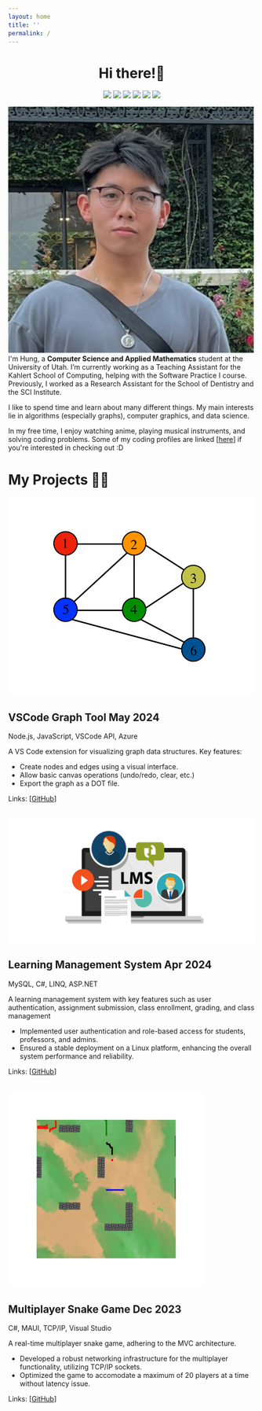 ```yaml
---
layout: home
title: ''
permalink: /
---
```


 <h1 align = "center">Hi there!👋</h1>

<!-- [![Kattis](https://img.shields.io/badge/KATTIS-F28C28?style=for-the-badge&logo=Cat&logoColor=white)](https://open.kattis.com/users/hungphan1911) -->

<!-- [![GitHub](https://img.shields.io/badge/github-%23121011.svg?style=for-the-badge&logo=github&logoColor=white)](https://github.com/hungphanquocviet)
[![LinkedIn](https://img.shields.io/badge/linkedin-%230077B5.svg?style=for-the-badge&logo=linkedin&logoColor=white)](https://www.linkedin.com/in/hungphanquocviet/)
[![LeetCode](https://img.shields.io/badge/LeetCode-000000?style=for-the-badge&logo=LeetCode&logoColor=#d16c06)](https://leetcode.com/u/hungphan1911/)
[![Codeforces](https://img.shields.io/badge/Codeforces-445f9d?style=for-the-badge&logo=Codeforces&logoColor=white)](https://codeforces.com/profile/sua_tuoi_dau)
[![Kaggle](https://img.shields.io/badge/Kaggle-035a7d?style=for-the-badge&logo=kaggle&logoColor=white)](https://www.kaggle.com/hungphanquocviet) -->
<!-- <a href="https://codeforces.com/profile/sua_tuoi_dau" style="text-decoration: none;">
    <img src="https://img.shields.io/badge/Codeforces-445f9d?style=for-the-badge&logo=Codeforces&logoColor=white">
  </a>
  <a href="https://www.kaggle.com/hungphanquocviet" style="text-decoration: none;">
    <img src="https://img.shields.io/badge/Kaggle-035a7d?style=for-the-badge&logo=kaggle&logoColor=white">
  </a> 
  <a href="https://leetcode.com/u/hungphan1911/" style="text-decoration: none;">
    <img src="https://img.shields.io/badge/LeetCode-000000?style=for-the-badge&logo=LeetCode&logoColor=#d16c06">
  </a>-->

<p align="center">
  <a href="https://github.com/hungphanquocviet" target="_blank"  style="text-decoration: none;">
    <img src="https://img.shields.io/badge/github-%23121011.svg?style=for-the-badge&logo=github&logoColor=white">
  </a>
  <a href="https://www.linkedin.com/in/hungphanquocviet/" target="_blank" style="text-decoration: none;">
    <img src="https://img.shields.io/badge/linkedin-%230077B5.svg?style=for-the-badge&logo=linkedin&logoColor=white">
  </a>
  <a href="" style="text-decoration: none;">
    <img src="https://img.shields.io/badge/.NET-5C2D91?style=for-the-badge&logo=.net&logoColor=white">
  </a>
  <a href="" style="text-decoration: none;">
    <img src="https://img.shields.io/badge/c++-%2300599C.svg?style=for-the-badge&logo=c%2B%2B&logoColor=white">
  </a>
  <a href="" style="text-decoration: none;">
    <img src="https://img.shields.io/badge/python-3670A0?style=for-the-badge&logo=python&logoColor=ffdd54">
  </a>
  <a href="" style="text-decoration: none;">
    <img src="https://img.shields.io/badge/go-%2300ADD8.svg?style=for-the-badge&logo=go&logoColor=white">
  </a>
  
</p>

<div class="about-container">
  <div class="bio-text">  
    <p>
    <img src="assets/img/profile.jpg" alt="Hung's photo" class="float-img"/>
    I'm Hung, a <strong>Computer Science and Applied Mathematics</strong> student at the University of Utah. I’m currently working as a Teaching Assistant for the Kahlert School of Computing, helping with the Software Practice I course. Previously, I worked as a Research Assistant for the School of Dentistry and the SCI Institute.</p> 
    <p>I like to spend time and learn about many different things. My main interests lie in algorithms (especially graphs), computer graphics, and data science.</p> 
    <p>In my free time, I enjoy watching anime, playing musical instruments, and solving coding problems. Some of my coding profiles are linked [<a href="https://clist.by/coder/hung1911/" target="_blank">here</a>] if you're interested in checking out :D</p>
    
  </div>

</div>

# My Projects 👨‍💻

<div class="project-container">
  <div class="project-photo">
    <img src="/assets/img/graph-data-structures.png" alt="graph" />
  </div>
  <div class="project-text">
    <h2>VSCode Graph Tool
    <span class="project-date"> May 2024</span>
    </h2>
    <p class="tech-stack">Node.js, JavaScript, VSCode API, Azure</p>
    A VS Code extension for visualizing graph data structures. Key features:
    <ul>
      <li>Create nodes and edges using a visual interface.</li>
      <li>Allow basic canvas operations (undo/redo, clear, etc.)</li>
      <li>Export the graph as a DOT file.</li>
    </ul>
    <p>Links: [<a href="https://github.com/hungphanquocviet/vscode-graph-tool" target="_blank">GitHub</a>]</p>
  </div>
</div>

<br>

<div class="project-container">
  <div class="project-photo">
    <img src="/assets/img/lms.png" alt="graph" />
  </div>
  <div class="project-text">
    <h2>Learning Management System
    <span class="project-date"> Apr 2024</span>
    </h2>
    <p class="tech-stack">MySQL, C#, LINQ, ASP.NET</p>
    A learning management system with key features such as user
authentication, assignment submission, class enrollment, grading, and class management
    <ul>
      <li>Implemented user authentication and role-based access for students, professors, and admins.</li>
      <li>Ensured a stable deployment on a Linux platform, enhancing the overall system performance and reliability.
</li>
    </ul>
    <p>Links: [<a href="https://github.com/hungphanquocviet/lms" target="_blank">GitHub</a>]</p>
  </div>
  
</div>

<br>

<div class="project-container">
  <div class="project-photo">
    <img src="/assets/img/snakegame.png" alt="graph" />
  </div>
  <div class="project-text">
    <h2>Multiplayer Snake Game 
    <span class="project-date"> Dec 2023</span>
    </h2>
    <p class="tech-stack">C#, MAUI, TCP/IP, Visual Studio</p>
    A real-time multiplayer snake game, adhering to the MVC architecture.
    <ul>
      <li>Developed a robust networking infrastructure for the multiplayer functionality, utilizing TCP/IP sockets.</li>
      <li>Optimized the game to accomodate a maximum of 20 players at a time without latency issue.</li>
    </ul>
    <p>Links: [<a href="">GitHub</a>]</p>
  </div>
</div>


